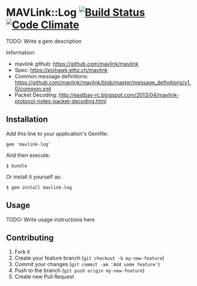 # MAVLink::Log [![Build Status](https://travis-ci.org/code-lever/mavlink-log.png)](https://travis-ci.org/code-lever/mavlink-log) [![Code Climate](https://codeclimate.com/github/code-lever/mavlink-log.png)](https://codeclimate.com/github/code-lever/mavlink-log)

TODO: Write a gem description

Information:

* mavlink github: https://github.com/mavlink/mavlink
* Spec: https://pixhawk.ethz.ch/mavlink
* Common message definitions: https://github.com/mavlink/mavlink/blob/master/message_definitions/v1.0/common.xml
* Packet Decoding: http://eastbay-rc.blogspot.com/2013/04/mavlink-protocol-notes-packet-decoding.html

## Installation

Add this line to your application's Gemfile:

    gem 'mavlink-log'

And then execute:

    $ bundle

Or install it yourself as:

    $ gem install mavlink-log

## Usage

TODO: Write usage instructions here

## Contributing

1. Fork it
2. Create your feature branch (`git checkout -b my-new-feature`)
3. Commit your changes (`git commit -am 'Add some feature'`)
4. Push to the branch (`git push origin my-new-feature`)
5. Create new Pull Request
